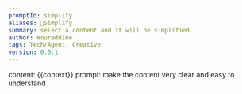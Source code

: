 ```yaml
---
promptId: simplify
aliases: 👼Simplify
summary: select a content and it will be simplified.
author: Noureddine
tags: Tech/Agent, Creative
version: 0.0.1
---
```

content: 
{{context}}
prompt:
make the content very clear and easy to understand